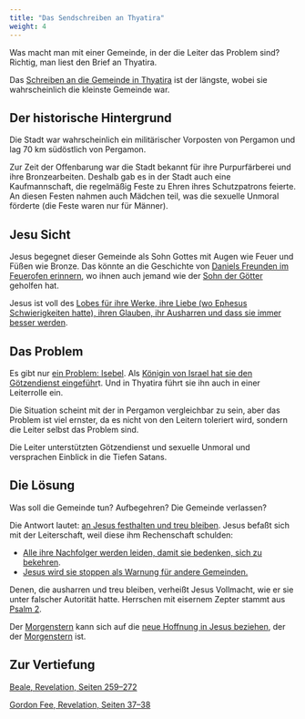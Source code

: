 ```yaml
---
title: "Das Sendschreiben an Thyatira"
weight: 4
---
```


Was macht man mit einer Gemeinde, in der die Leiter das Problem sind? Richtig, man liest den Brief an Thyatira.

Das [Schreiben an die Gemeinde in Thyatira](https://www.bibleserver.com/SLT/Offenbarung2%2C18-29) ist der längste, wobei sie wahrscheinlich die kleinste Gemeinde war.

## Der historische Hintergrund

<a name="aa89"></a>
Die Stadt war wahrscheinlich ein militärischer Vorposten von Pergamon und lag 70 km südöstlich von Pergamon.

Zur Zeit der Offenbarung war die Stadt bekannt für ihre Purpurfärberei und ihre Bronzearbeiten. Deshalb gab es in der Stadt auch eine Kaufmannschaft, die regelmäßig Feste zu Ehren ihres Schutzpatrons feierte. An diesen Festen nahmen auch Mädchen teil, was die sexuelle Unmoral förderte (die Feste waren nur für Männer).

## Jesu Sicht

<a name="f2ed"></a>
Jesus begegnet dieser Gemeinde als Sohn Gottes mit Augen wie Feuer und Füßen wie Bronze. Das könnte an die Geschichte von [Daniels Freunden im Feuerofen erinnern](https://www.bibleserver.com/SLT/Daniel3), wo ihnen auch jemand wie der [Sohn der Götter](https://www.bibleserver.com/SLT/Daniel3%2C25) geholfen hat.

Jesus ist voll des [Lobes für ihre Werke, ihre Liebe (wo Ephesus Schwierigkeiten hatte), ihren Glauben, ihr Ausharren und dass sie immer besser werden](https://www.bibleserver.com/SLT/Offenbarung2%2C19).

## Das Problem

<a name="2981"></a>
Es gibt nur [ein Problem: Isebel](https://www.bibleserver.com/SLT/Offenbarung2%2C20). Als [Königin von Israel hat sie den Götzendienst eingeführ](https://www.bibleserver.com/SLT/1.K%C3%B6nige16%2C31)t. Und in Thyatira führt sie ihn auch in einer Leiterrolle ein.

Die Situation scheint mit der in Pergamon vergleichbar zu sein, aber das Problem ist viel ernster, da es nicht von den Leitern toleriert wird, sondern die Leiter selbst das Problem sind.

Die Leiter unterstützten Götzendienst und sexuelle Unmoral und versprachen Einblick in die Tiefen Satans.

## Die Lösung

<a name="5b20"></a>
Was soll die Gemeinde tun? Aufbegehren? Die Gemeinde verlassen?

Die Antwort lautet: [an Jesus festhalten und treu bleiben](https://www.bibleserver.com/SLT/Offenbarung2%2C24-25). Jesus befaßt sich mit der Leiterschaft, weil diese ihm Rechenschaft schulden:

- [Alle ihre Nachfolger werden leiden, damit sie bedenken, sich zu bekehren](https://www.bibleserver.com/SLT/Offenbarung2%2C21-22).
- [Jesus wird sie stoppen als Warnung für andere Gemeinden.](https://www.bibleserver.com/SLT/Offenbarung2%2C23)

Denen, die ausharren und treu bleiben, verheißt Jesus Vollmacht, wie er sie unter falscher Autorität hatte. Herrschen mit eisernem Zepter stammt aus [Psalm 2](https://www.bibleserver.com/SLT/Psalm2).

Der [Morgenstern](https://www.bibleserver.com/SLT/Offenbarung2%2C28) kann sich auf die [neue Hoffnung in Jesus beziehen](https://www.bibleserver.com/SLT/2.Petrus1%2C19), der der [Morgenstern](https://www.bibleserver.com/SLT/Offenbarung22%2C16) ist.

## Zur Vertiefung

[Beale, Revelation, Seiten 259–272](../../../../../about/ressources/index.html#beale_rev)

[Gordon Fee, Revelation, Seiten 37–38](../../../../../about/ressources/index.html#fee_rev)

